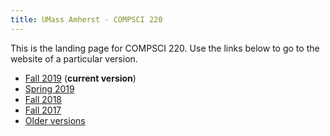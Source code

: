```yaml
---
title: UMass Amherst - COMPSCI 220
---
```


This is the landing page for COMPSCI 220. Use the links below to go to the
website of a particular version.

- [Fall 2019](/2019F) (**current version**)
- [Spring 2019](/2019S)
- [Fall 2018](/2018F)
- [Fall 2017](/2017F)
- [Older versions](https://people.cs.umass.edu/~arjun/main/teaching/220/)

